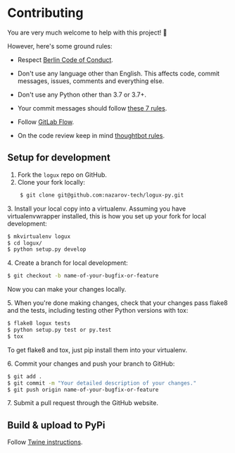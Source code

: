 # Contributing

You are very much welcome to help with this project! 💛

However, here's some ground rules:

- Respect [Berlin Code of Conduct](https://berlincodeofconduct.org/).

- Don't use any language other than English.
This affects code, commit messages, issues, comments and everything else.

- Don't use any Python other than 3.7 or 3.7+.

- Your commit messages should follow [these 7 rules](https://chris.beams.io/posts/git-commit/).

- Follow [GitLab Flow](https://docs.gitlab.com/ee/workflow/gitlab_flow.html).

- On the code review keep in mind [thoughtbot rules](https://github.com/thoughtbot/guides/tree/master/code-review).


## Setup for development

1. Fork the `logux` repo on GitHub.
2. Clone your fork locally:
```bash
    $ git clone git@github.com:nazarov-tech/logux-py.git
```
3\. Install your local copy into a virtualenv.
Assuming you have virtualenvwrapper installed,
this is how you set up your fork for local development:

```bash
$ mkvirtualenv logux
$ cd logux/
$ python setup.py develop
```

4\. Create a branch for local development:
```bash
$ git checkout -b name-of-your-bugfix-or-feature
```
Now you can make your changes locally.

5\. When you're done making changes, check that your changes pass flake8 and the
   tests, including testing other Python versions with tox:
```bash
$ flake8 logux tests
$ python setup.py test or py.test
$ tox
```
   To get flake8 and tox, just pip install them into your virtualenv.

6\. Commit your changes and push your branch to GitHub:
```bash
$ git add .
$ git commit -m "Your detailed description of your changes."
$ git push origin name-of-your-bugfix-or-feature
```
7\. Submit a pull request through the GitHub website.

## Build & upload to PyPi

Follow [Twine instructions](https://pypi.org/project/twine/).
